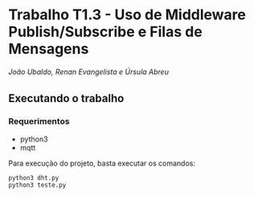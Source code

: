 # Trabalho T1.3 - Uso de Middleware Publish/Subscribe e Filas de Mensagens

###### João Ubaldo, Renan Evangelista e Úrsula Abreu

## Executando o trabalho

### Requerimentos

- python3
- mqtt

Para execução do projeto, basta executar os comandos: 

```
python3 dht.py
python3 teste.py
```